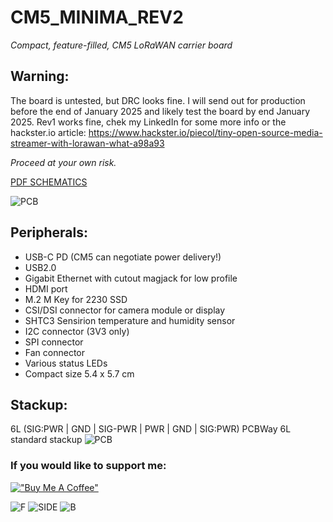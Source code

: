 # CM5_MINIMA_REV2
_Compact, feature-filled, CM5 LoRaWAN carrier board_

## **Warning**:
The board is untested, but DRC looks fine. I will send out for production before the end of January 2025 and likely test the board by end January 2025.
Rev1 works fine, chek my LinkedIn for some more info or the hackster.io article:
https://www.hackster.io/piecol/tiny-open-source-media-streamer-with-lorawan-what-a98a93

_Proceed at your own risk._

 [PDF SCHEMATICS](https://github.com/piecol/CM5_MINIMA_REV2/blob/main/CM5_MINIMA_2.pdf)

![PCB](https://github.com/piecol/CM5_MINIMA_REV2/blob/main/PICS/PCB.png)

## **Peripherals**:

- USB-C PD (CM5 can negotiate power delivery!)
- USB2.0 
- Gigabit Ethernet with cutout magjack for low profile
- HDMI port
- M.2 M Key for 2230 SSD
- CSI/DSI connector for camera module or display
- SHTC3 Sensirion temperature and humidity sensor
- I2C connector (3V3 only)
- SPI connector
- Fan connector
- Various status LEDs
- Compact size 5.4 x 5.7 cm


## **Stackup**:
6L (SIG:PWR | GND | SIG-PWR | PWR | GND | SIG:PWR) 
PCBWay 6L standard stackup
![PCB](https://github.com/piecol/CM5_MINIMA_REV2/blob/main/PCBWay_6L_stackup.png)




### If you would like to support me:

[!["Buy Me A Coffee"](https://www.buymeacoffee.com/assets/img/custom_images/orange_img.png)](https://www.buymeacoffee.com/pierluigicj)


 ![F](https://github.com/piecol/CM5_MINIMA_REV2/blob/main/PICS/F.png)
 ![SIDE](https://github.com/piecol/CM5_MINIMA_REV2/blob/main/PICS/SIDE.png)
 ![B](https://github.com/piecol/CM5_MINIMA_REV2/blob/main/PICS/B.png)
